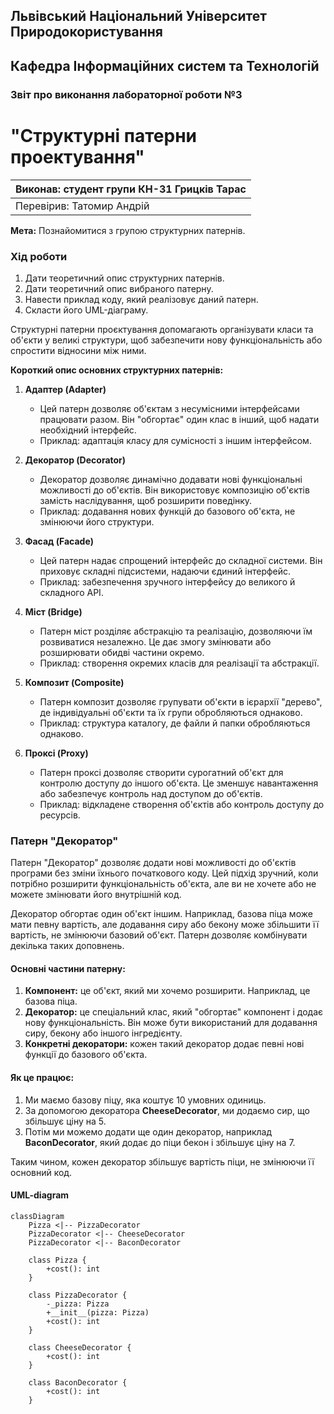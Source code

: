 ## Львівський Національний Університет Природокористування  
## Кафедра Інформаційних систем та Технологій

### Звіт про виконання лабораторної роботи №3  
# "Структурні патерни проектування"

| Виконав: студент групи КН-31 Грицків Тарас |  
|--------------------------------------------|  
| Перевірив: Татомир Андрій                  |

**Мета:** Познайомитися з групою структурних патернів.

### Хід роботи

1. Дати теоретичний опис структурних патернів.
2. Дати теоретичний опис вибраного патерну.
3. Навести приклад коду, який реалізовує даний патерн.
4. Скласти його UML-діаграму.

Структурні патерни проєктування допомагають організувати класи та об'єкти у великі структури, щоб забезпечити нову функціональність або спростити відносини між ними.

**Короткий опис основних структурних патернів:**

1. **Адаптер (Adapter)**  
   - Цей патерн дозволяє об'єктам з несумісними інтерфейсами працювати разом. Він "обгортає" один клас в інший, щоб надати необхідний інтерфейс.  
   - Приклад: адаптація класу для сумісності з іншим інтерфейсом.

2. **Декоратор (Decorator)**  
   - Декоратор дозволяє динамічно додавати нові функціональні можливості до об'єктів. Він використовує композицію об'єктів замість наслідування, щоб розширити поведінку.  
   - Приклад: додавання нових функцій до базового об'єкта, не змінюючи його структури.

3. **Фасад (Facade)**  
   - Цей патерн надає спрощений інтерфейс до складної системи. Він приховує складні підсистеми, надаючи єдиний інтерфейс.  
   - Приклад: забезпечення зручного інтерфейсу до великого й складного API.

4. **Міст (Bridge)**  
   - Патерн міст розділяє абстракцію та реалізацію, дозволяючи їм розвиватися незалежно. Це дає змогу змінювати або розширювати обидві частини окремо.  
   - Приклад: створення окремих класів для реалізації та абстракції.

5. **Композит (Composite)**  
   - Патерн композит дозволяє групувати об'єкти в ієрархії "дерево", де індивідуальні об'єкти та їх групи обробляються однаково.  
   - Приклад: структура каталогу, де файли й папки обробляються однаково.

6. **Проксі (Proxy)**  
   - Патерн проксі дозволяє створити сурогатний об'єкт для контролю доступу до іншого об'єкта. Це зменшує навантаження або забезпечує контроль над доступом до об'єктів.  
   - Приклад: відкладене створення об'єктів або контроль доступу до ресурсів.

### Патерн "Декоратор"

Патерн "Декоратор" дозволяє додати нові можливості до об'єктів програми без зміни їхнього початкового коду. Цей підхід зручний, коли потрібно розширити функціональність об'єкта, але ви не хочете або не можете змінювати його внутрішній код.

Декоратор обгортає один об'єкт іншим. Наприклад, базова піца може мати певну вартість, але додавання сиру або бекону може збільшити її вартість, не змінюючи базовий об'єкт. Патерн дозволяє комбінувати декілька таких доповнень.

#### Основні частини патерну:
1. **Компонент:** це об'єкт, який ми хочемо розширити. Наприклад, це базова піца.
2. **Декоратор:** це спеціальний клас, який "обгортає" компонент і додає нову функціональність. Він може бути використаний для додавання сиру, бекону або іншого інгредієнту.
3. **Конкретні декоратори:** кожен такий декоратор додає певні нові функції до базового об'єкта.

#### Як це працює:
1. Ми маємо базову піцу, яка коштує 10 умовних одиниць.
2. За допомогою декоратора **CheeseDecorator**, ми додаємо сир, що збільшує ціну на 5.
3. Потім ми можемо додати ще один декоратор, наприклад **BaconDecorator**, який додає до піци бекон і збільшує ціну на 7.

Таким чином, кожен декоратор збільшує вартість піци, не змінюючи її основний код.

#### UML-diagram

```mermaid
classDiagram
    Pizza <|-- PizzaDecorator
    PizzaDecorator <|-- CheeseDecorator
    PizzaDecorator <|-- BaconDecorator

    class Pizza {
        +cost(): int
    }

    class PizzaDecorator {
        -_pizza: Pizza
        +__init__(pizza: Pizza)
        +cost(): int
    }

    class CheeseDecorator {
        +cost(): int
    }

    class BaconDecorator {
        +cost(): int
    }



